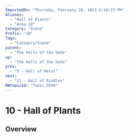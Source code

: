 ```yaml
---
ImportedOn: "Thursday, February 16, 2023 6:10:23 PM"
Aliases:
  - "Hall of Plants"
  - "Area 10"
Category: "Scene"
Prefix: "10"
Tags:
  - "Category/Scene"
parent:
  - "The Halls of the Gods"
up:
  - "The Halls of the Gods"
prev:
  - "5 - Hall of Metal"
next:
  - "21 - Hall of Riddles"
RWtopicId: "Topic_9594"
---
```

# 10 - Hall of Plants
## Overview
